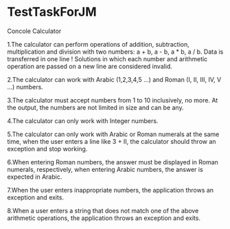 # TestTaskForJM

Concole Calculator

1.The calculator can perform operations of addition, subtraction, multiplication and division with two numbers: a + b, a - b, a * b, a / b. Data is transferred in one line ! Solutions in which each number and arithmetic operation are passed on a new line are considered invalid.

2.The calculator can work with  Arabic (1,2,3,4,5 ...) and Roman (I, II, III, IV, V ...) numbers.

3.The calculator must accept numbers from 1 to 10 inclusively, no more. At the output, the numbers are not limited in size and can be any.

4.The calculator can only work with Integer numbers.

5.The calculator can only work with Arabic or Roman numerals at the same time, when the user enters a line like 3 + II, the calculator should throw an exception and stop working.

6.When entering Roman numbers, the answer must be displayed in Roman numerals, respectively, when entering Arabic numbers, the answer is expected in Arabic.

7.When the user enters inappropriate numbers, the application throws an exception and exits.

8.When a user enters a string that does not match one of the above arithmetic operations, the application throws an exception and exits.
